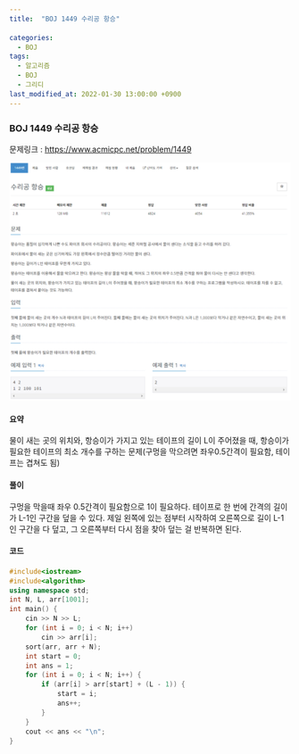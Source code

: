 ```yaml
---
title:  "BOJ 1449 수리공 항승"

categories:
  - BOJ
tags:
  - 알고리즘
  - BOJ
  - 그리디
last_modified_at: 2022-01-30 13:00:00 +0900
---
```


### BOJ 1449 수리공 항승

문제링크 : <https://www.acmicpc.net/problem/1449>

![BOJ_1449](/images/2022-01-30-BOJ1449/BOJ_1449.PNG)

#### 요약

물이 새는 곳의 위치와, 항승이가 가지고 있는 테이프의 길이 L이 주어졌을 때, 항승이가 필요한 테이프의 최소 개수를 구하는 문제(구멍을 막으려면 좌우0.5간격이 필요함, 테이프는 겹쳐도 됨)

#### 풀이

구멍을 막을때 좌우 0.5간격이 필요함으로 1이 필요하다. 테이프로 한 번에 간격의 길이가 L-1인 구간을 덮을 수 있다. 제일 왼쪽에 있는 점부터 시작하여 오른쪽으로 길이 L-1인 구간을 다 덮고, 그 오른쪽부터 다시 점을 찾아 덮는 걸 반복하면 된다.

#### 코드

```c++
#include<iostream>
#include<algorithm>
using namespace std;
int N, L, arr[1001];
int main() {
	cin >> N >> L;
	for (int i = 0; i < N; i++)
		cin >> arr[i];
	sort(arr, arr + N);
	int start = 0;
	int ans = 1;
	for (int i = 0; i < N; i++) {
		if (arr[i] > arr[start] + (L - 1)) {
			start = i;
			ans++;
		}
	}
	cout << ans << "\n";
}
```

